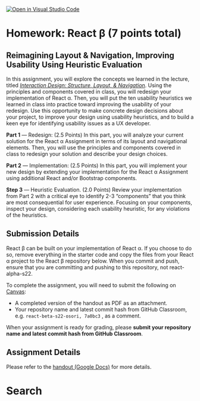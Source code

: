 [![Open in Visual Studio Code](https://classroom.github.com/assets/open-in-vscode-f059dc9a6f8d3a56e377f745f24479a46679e63a5d9fe6f495e02850cd0d8118.svg)](https://classroom.github.com/online_ide?assignment_repo_id=7393697&assignment_repo_type=AssignmentRepo)
# Homework: React β (7 points total)

## Reimagining Layout & Navigation, Improving Usability Using Heuristic Evaluation

In this assignment, you will explore the concepts we learned in the lecture, titled *[Interaction Design: Structure, Layout, & Navigation](https://cs571.github.io/Spring22/lectures/06-Design-Interaction-Design.pdf)*. Using the principles and components covered in class, you will redesign your implementation of React α. Then, you will put the ten usability heuristics we learned in class into practice toward improving the usability of your redesign. Use this opportunity to make concrete design decisions about your project, to improve your design using usability heuristics, and to build a keen eye for identifying usability issues as a UX developer.

**Part 1** — Redesign: (2.5 Points) In this part, you will analyze your current solution for the React α Assignment in terms of its layout and navigational elements. Then, you will use the principles and components covered in class to redesign your solution and describe your design choices. 

**Part 2** — Implementation: (2.5 Points) In this part, you will implement your new design by extending your implementation for the React α Assignment using additional React and/or Bootstrap components.

**Step 3** — Heuristic Evaluation. (2.0 Points) Review your implementation from Part 2 with a critical eye to identify 2-3  “components” that you think are most consequential for user experience. Focusing on your components, inspect your design, considering each usability heuristic, for any violations of the heuristics.

 
## Submission Details

React β can be built on your implementation of React α. If you choose to do so, remove everything in the starter code and copy the files from your React α project to the React β repository below. When you commit and push, ensure that you are committing and pushing to this repository, not react-alpha-s22.

To complete the assignment, you will need to submit the following on [Canvas](https://canvas.wisc.edu/courses/295709/assignments/1516940):

- A completed version of the handout as PDF as an attachment.
- Your repository name and latest commit hash from GitHub Classroom, e.g. `react-beta-s22-osori, 7a0bc3` , as a comment.


When your assignment is ready for grading, please **submit your repository name and latest commit hash from GitHub Classroom**.

## Assignment Details

Please refer to the [handout (Google Docs)](https://docs.google.com/document/d/1BmyItBlB9pXkmW5pmxDiB5vz146SiJSO3BBFzJMOHlg/edit?usp=sharing)
 for more details.
# Search
